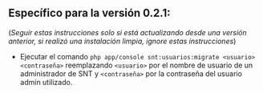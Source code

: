 ## Específico para la versión 0.2.1:

(*Seguir estas instrucciones solo si está actualizando desde una versión anterior, si realizó una instalación limpia,
 ignore estas instrucciones*)

* Ejecutar el comando `php app/console snt:usuarios:migrate <usuario> <contraseña>` reemplazando `<usuario>` por el nombre de usuario de
 un administrador de SNT y `<contraseña>` por la contraseña del usuario admin utilizado.
